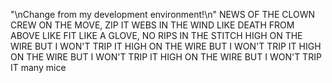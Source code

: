 "\nChange from my development environment!\n" 
NEWS OF THE CLOWN CREW ON THE MOVE, ZIP IT
WEBS IN THE WIND LIKE DEATH FROM ABOVE
LIKE FIT LIKE A GLOVE, NO RIPS IN THE STITCH
HIGH ON THE WIRE BUT I WON'T TRIP IT
HIGH ON THE WIRE BUT I WON'T TRIP IT
HIGH ON THE WIRE BUT I WON'T TRIP IT
HIGH ON THE WIRE BUT I WON'T TRIP IT
many mice